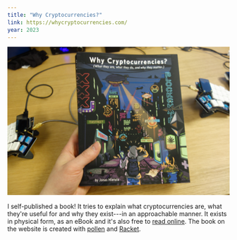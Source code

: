 ```yaml
---
title: "Why Cryptocurrencies?"
link: https://whycryptocurrencies.com/
year: 2023
---
```


![](/images/whycrypto/cover-hand.png)

I self-published a book! It tries to explain what cryptocurrencies are, what they're useful for and why they exist---in an approachable manner.
It exists in physical form, as an eBook and it's also free to [read online][link].
The book on the website is created with [pollen][] and [Racket][].

[link]: https://whycryptocurrencies.com/ "Why Cryptocurrencies?"
[pollen]: https://docs.racket-lang.org/pollen/ "Pollen"
[Racket]: https://docs.racket-lang.org/ "Racket"
